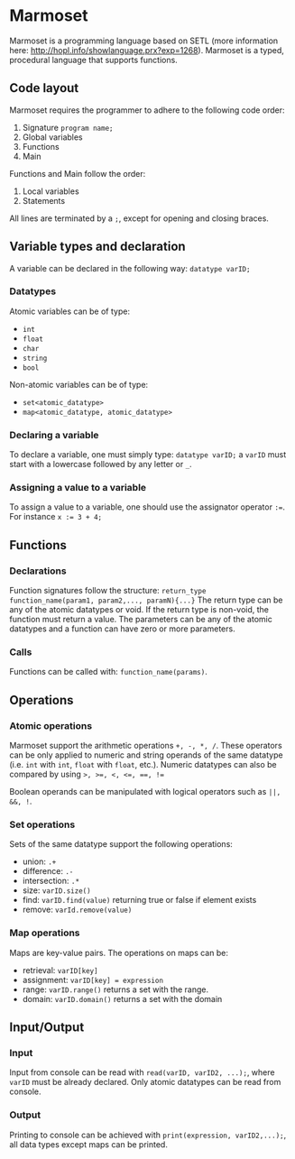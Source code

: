 # Marmoset
Marmoset is a programming language based on SETL (more information here: http://hopl.info/showlanguage.prx?exp=1268). Marmoset is a typed, procedural language that supports functions. 
## Code layout
Marmoset requires the programmer to adhere to the following code order:
1. Signature `program name;`
2. Global variables
3. Functions
4. Main

Functions and Main follow the order:
1. Local variables
2. Statements

All lines are terminated by a `;`, except for opening and closing braces.

## Variable types and declaration
A variable can be declared in the following way: `datatype varID;`
### Datatypes
Atomic variables can be of type:
* `int`
* `float`
* `char`
* `string`
* `bool`

Non-atomic variables can be of type:
* `set<atomic_datatype>`
* `map<atomic_datatype, atomic_datatype>`

### Declaring a variable
To declare a variable, one must simply type: `datatype varID;` a `varID` must start with a lowercase followed by any letter or `_`.

### Assigning a value to a variable
To assign a value to a variable, one should use the assignator operator `:=`. For instance `x := 3 + 4;`

## Functions 
### Declarations
Function signatures follow the structure: `return_type function_name(param1, param2,..., paramN){...}` The return type can be any of the atomic datatypes or void. If the return type is non-void, the function must return a value. The parameters can be any of the atomic datatypes and a function can have zero or more parameters.

### Calls
Functions can be called with: `function_name(params)`. 

## Operations
### Atomic operations
Marmoset support the arithmetic operations `+, -, *, /`. These operators can be only applied to numeric and string operands of the same datatype (i.e. `int` with `int`, `float` with `float`, etc.). Numeric datatypes can also be compared by using `>, >=, <, <=, ==, !=`

Boolean operands can be manipulated with logical operators such as `||, &&, !`.

### Set operations
Sets of the same datatype support the following operations:
* union: `.+`
* difference: `.-`
* intersection: `.*`
* size: `varID.size()`
* find: `varID.find(value)` returning true or false if element exists
* remove: `varId.remove(value)` 

### Map operations
 Maps are key-value pairs. The operations on maps can be:
 * retrieval: `varID[key]`
 * assignment: `varID[key] = expression`
 * range: `varID.range()` returns a set with the range.
 * domain: `varID.domain()` returns a set with the domain
 
 ## Input/Output
 ### Input
 Input from console can be read with `read(varID, varID2, ...);`, where `varID` must be already declared. Only atomic datatypes can be read from console.
 
 ### Output
 Printing to console can be achieved with `print(expression, varID2,...);`, all data types except maps can be printed.
